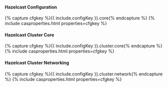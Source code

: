 #### Hazelcast Configuration

{% capture cfgkey %}{{ include.configKey }}.core{% endcapture %}
{% include casproperties.html properties=cfgkey %}
   
#### Hazelcast Cluster Core

{% capture cfgkey %}{{ include.configKey }}.cluster.core{% endcapture %}
{% include casproperties.html properties=cfgkey %}

#### Hazelcast Cluster Networking

{% capture cfgkey %}{{ include.configKey }}.cluster.network{% endcapture %}
{% include casproperties.html properties=cfgkey %}
